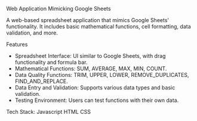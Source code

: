 Web Application Mimicking Google Sheets 

A web-based spreadsheet application that mimics Google Sheets' functionality. It includes basic mathematical functions, cell formatting, data validation, and more.

Features
- Spreadsheet Interface: UI similar to Google Sheets, with drag functionality and formula bar.
- Mathematical Functions: SUM, AVERAGE, MAX, MIN, COUNT.
- Data Quality Functions: TRIM, UPPER, LOWER, REMOVE_DUPLICATES, FIND_AND_REPLACE.
- Data Entry and Validation: Supports various data types and basic validation.
- Testing Environment: Users can test functions with their own data.

Tech Stack:
 Javascript 
 HTML
 CSS